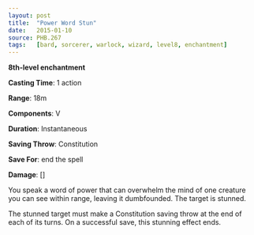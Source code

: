```yaml
---
layout: post
title:  "Power Word Stun"
date:   2015-01-10
source: PHB.267
tags:   [bard, sorcerer, warlock, wizard, level8, enchantment]
---
```


**8th-level enchantment**

**Casting Time**: 1 action

**Range**: 18m

**Components**: V

**Duration**: Instantaneous

**Saving Throw**: Constitution

**Save For**: end the spell

**Damage**: []

You speak a word of power that can overwhelm the mind of one creature you can see within range, leaving it dumbfounded. The target is stunned.

The stunned target must make a Constitution saving throw at the end of each of its turns.  On a successful save, this stunning effect ends.
